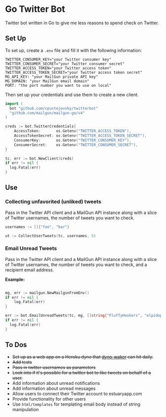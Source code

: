 # Go Twitter Bot

Twitter bot written in Go to give me less reasons to spend check on Twitter.

## Set Up
To set up, create a `.env` file and fill it with the following information:
```
TWITTER_CONSUMER_KEY="your Twitter consumer key"
TWITTER_CONSUMER_SECRET="your Twitter consumer secret"
TWITTER_ACCESS_TOKEN="your Twitter access token"
TWITTER_ACCESS_TOKEN_SECRET="your Twitter access token secret"
MG_API_KEY: "your MailGun private API key"
MG_DOMAIN: "your MailGun email domain"
PORT: "the port number you want to use on local"
```

Then set up your credentials and use them to create a new client.
```go
import (
  bot "github.com/cpustejovsky/twitterbot"
  "github.com/mailgun/mailgun-go/v4"
)

creds := bot.TwitterCredentials{
	AccessToken:       os.Getenv("TWITTER_ACCESS_TOKEN"),
	AccessTokenSecret: os.Getenv("TWITTER_ACCESS_TOKEN_SECRET"),
	ConsumerKey:       os.Getenv("TWITTER_CONSUMER_KEY"),
	ConsumerSecret:    os.Getenv("TWITTER_CONSUMER_SECRET"),
}

tc, err := bot.NewClient(creds)
if err != nil {
  log.Fatal(err)
}
```
## Use

### Collecting unfavorited (unliked) tweets

Pass in the Twitter API client and a MailGun API instance along with a slice of Twitter usernames, the number of tweets you want to check.

```go
usernames := []{"foo", "bar"}

ut := CollectUserTweets(tc, usernames, 5)
```

### Email Unread Tweets

Pass in the Twitter API client and a MailGun API instance along with a slice of Twitter usernames, the number of tweets you want to check, and a recipient email address.

**Example:**
```go

mg, err := mailgun.NewMailgunFromEnv()
if err != nil {
	log.Fatal(err)
}

err := bot.EmailUnreadTweets(tc, mg, []string{"FluffyHookers", "elpidophoros"}, 5, "charles.pustejovsky@gmail.com")
if err != nil {
  log.Fatal(err)
}
```

## To Dos
* ~~Set up as a web app on a Heroku dyno that [dyno-waker](https://github.com/cpustejovsky/dyno-waker) can hit daily.~~
* ~~Add tests~~
* ~~Pass in twitter usernames as parameters~~
* ~~Look into if it's possible for a twitter bot to like tweets on behalf of a user.~~
* Add information about unread notifications
* Add information about unread messages
* Allow users to connect their Twitter account to estuaryapp.com
* Provide functionality for other users
* Use `html/templates` for templating email body instead of string manipulation
